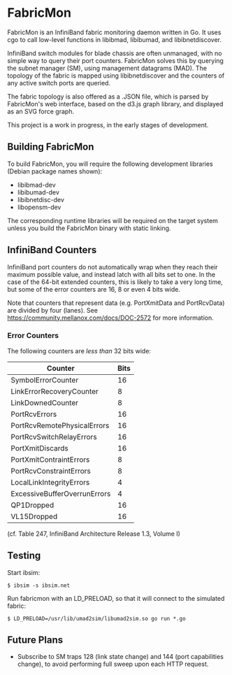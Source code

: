 # FabricMon

FabricMon is an InfiniBand fabric monitoring daemon written in Go. It uses cgo
to call low-level functions in libibmad, libibumad, and libibnetdiscover.

InfiniBand switch modules for blade chassis are often unmanaged, with no simple
way to query their port counters. FabricMon solves this by querying the subnet
manager (SM), using management datagrams (MAD). The topology of the fabric is
mapped using libibnetdiscover and the counters of any active switch ports
are queried.

The fabric topology is also offered as a .JSON file, which is parsed by
FabricMon's web interface, based on the d3.js graph library, and displayed as
an SVG force graph.

This project is a work in progress, in the early stages of development.

## Building FabricMon

To build FabricMon, you will require the following development libraries
(Debian package names shown):

* libibmad-dev
* libibumad-dev
* libibnetdisc-dev
* libopensm-dev

The corresponding runtime libraries will be required on the target system
unless you build the FabricMon binary with static linking.

## InfiniBand Counters

InfiniBand port counters do not automatically wrap when they reach their
maximum possible value, and instead latch with all bits set to one. In the case
of the 64-bit extended counters, this is likely to take a very long time, but
some of the error counters are 16, 8 or even 4 bits wide.

Note that counters that represent data (e.g. PortXmitData and PortRcvData) are
divided by four (lanes). See https://community.mellanox.com/docs/DOC-2572 for
more information.

### Error Counters

The following counters are *less than* 32 bits wide:

| Counter                      | Bits |
| ---------------------------- | ---- |
| SymbolErrorCounter           | 16   |
| LinkErrorRecoveryCounter     | 8    |
| LinkDownedCounter            | 8    |
| PortRcvErrors                | 16   |
| PortRcvRemotePhysicalErrors  | 16   |
| PortRcvSwitchRelayErrors     | 16   |
| PortXmitDiscards             | 16   |
| PortXmitContraintErrors      | 8    |
| PortRcvConstraintErrors      | 8    |
| LocalLinkIntegrityErrors     | 4    |
| ExcessiveBufferOverrunErrors | 4    |
| QP1Dropped                   | 16   |
| VL15Dropped                  | 16   |

(cf. Table 247, InfiniBand Architecture Release 1.3, Volume I)

## Testing

Start ibsim:

```
$ ibsim -s ibsim.net
```

Run fabricmon with an LD_PRELOAD, so that it will connect to the simulated
fabric:

```
$ LD_PRELOAD=/usr/lib/umad2sim/libumad2sim.so go run *.go
```

## Future Plans

* Subscribe to SM traps 128 (link state change) and 144 (port capabilities
  change), to avoid performing full sweep upon each HTTP request.
